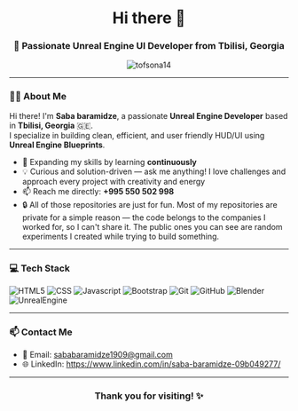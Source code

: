 <h1 align="center">Hi there 👋</h1>
<h3 align="center">🚀 Passionate Unreal Engine UI Developer from Tbilisi, Georgia</h3>

<p align="center">
  <img src="https://komarev.com/ghpvc/?username=tofsona14&label=Profile%20views&color=0e75b6&style=flat" alt="tofsona14" />
</p>

---

### 👨‍💻 About Me

Hi there! I'm **Saba baramidze**, a passionate **Unreal Engine Developer** based in **Tbilisi, Georgia** 🇬🇪.  
I specialize in building clean, efficient, and user friendly HUD/UI using **Unreal Engine Blueprints**.

- 🌱 Expanding my skills by learning **continuously**
- 💡 Curious and solution-driven — ask me anything! I love challenges and approach every project with creativity and energy
- 📫 Reach me directly: **+995 550 502 998**
- 🔒 All of those repositories are just for fun. Most of my repositories are private for a simple reason — the code belongs to the companies I worked for, so I can't share it. The public ones you can see are random experiments I created while trying to build something.

---

### 💻 Tech Stack

![HTML5](https://img.shields.io/badge/-HTML5-E34F26?style=flat-square&logo=html5&logoColor=white)
![CSS](https://img.shields.io/badge/CSS-blue)
![Javascript](https://img.shields.io/badge/Javascript-yellow)
![Bootstrap](https://img.shields.io/badge/-Bootstrap-7952B3?style=flat-square&logo=bootstrap&logoColor=white)
![Git](https://img.shields.io/badge/-Git-F05032?style=flat-square&logo=git&logoColor=white)
![GitHub](https://img.shields.io/badge/-GitHub-181717?style=flat-square&logo=github&logoColor=white)
![Blender](https://img.shields.io/badge/Blender-yellow)
![UnrealEngine](https://img.shields.io/badge/UnrealEngine-gray)

---

### 📫 Contact Me

- 📧 Email: sababaramidze1909@gmail.com
- 🌐 LinkedIn: https://www.linkedin.com/in/saba-baramidze-09b049277/

---

<h3 align="center">Thank you for visiting! ✨</h3>

